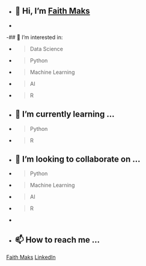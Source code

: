 - ## 👋 Hi, I’m [Faith Maks](https://github.com/faithmaks)
- 
-##  👀 I’m interested in:
- > Data Science
- > Python
- > Machine Learning
- > AI
- > R 
- ## 🌱 I’m currently learning ...
- > Python 
- > R
  
- ## 💞️ I’m looking to collaborate on ...
- > Python
- > Machine Learning
- > AI
- > R 
- 
- ## 📫 How to reach me ...
[Faith Maks](https://github.com/faithmaks)
[LinkedIn](https://www.linkedin.com/in/faith-makokha-9a2b92a3/)
<!---
faithmaks/faithmaks is a ✨ special ✨ repository because its `README.md` (this file) appears on your GitHub profile.
You can click the Preview link to take a look at your changes.
--->
